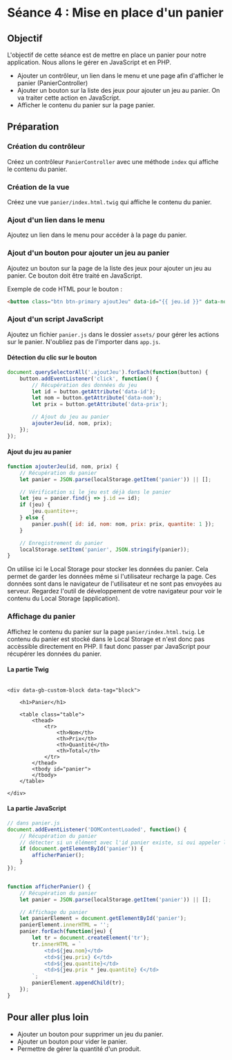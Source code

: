 # Séance 4 : Mise en place d'un panier

## Objectif

L'objectif de cette séance est de mettre en place un panier pour notre application. Nous allons le gérer en JavaScript et en PHP.

* Ajouter un contrôleur, un lien dans le menu et une page afin d'afficher le panier (PanierController)
* Ajouter un bouton sur la liste des jeux pour ajouter un jeu au panier. On va traiter cette action en JavaScript.
* Afficher le contenu du panier sur la page panier.

## Préparation

### Création du contrôleur

Créez un contrôleur `PanierController` avec une méthode `index` qui affiche le contenu du panier.

### Création de la vue

Créez une vue `panier/index.html.twig` qui affiche le contenu du panier.

### Ajout d'un lien dans le menu

Ajoutez un lien dans le menu pour accéder à la page du panier.

### Ajout d'un bouton pour ajouter un jeu au panier

Ajoutez un bouton sur la page de la liste des jeux pour ajouter un jeu au panier. Ce bouton doit être traité en JavaScript.

Exemple de code HTML pour le bouton :

```html
<button class="btn btn-primary ajoutJeu" data-id="{{ jeu.id }}" data-nom="{{ jeu.nom }}" data-prix="{{ jeu.prix }}">Ajouter au panier</button>
```

### Ajout d'un script JavaScript

Ajoutez un fichier `panier.js` dans le dossier `assets/` pour gérer les actions sur le panier. N'oubliez pas de l'importer dans `app.js`.

#### Détection du clic sur le bouton

```javascript
document.querySelectorAll('.ajoutJeu').forEach(function(button) {
    button.addEventListener('click', function() {
        // Récupération des données du jeu
        let id = button.getAttribute('data-id');
        let nom = button.getAttribute('data-nom');
        let prix = button.getAttribute('data-prix');

        // Ajout du jeu au panier
        ajouterJeu(id, nom, prix);
    });
});
```

#### Ajout du jeu au panier

```javascript
function ajouterJeu(id, nom, prix) {
    // Récupération du panier
    let panier = JSON.parse(localStorage.getItem('panier')) || [];

    // Vérification si le jeu est déjà dans le panier
    let jeu = panier.find(j => j.id == id);
    if (jeu) {
        jeu.quantite++;
    } else {
        panier.push({ id: id, nom: nom, prix: prix, quantite: 1 });
    }

    // Enregistrement du panier
    localStorage.setItem('panier', JSON.stringify(panier));
}
```

On utilise ici le Local Storage pour stocker les données du panier. Cela permet de garder les données même si l'utilisateur recharge la page. Ces données sont dans le navigateur de l'utilisateur et ne sont pas envoyées au serveur. Regardez l'outil de développement de votre navigateur pour voir le contenu du Local Storage (application).

### Affichage du panier

Affichez le contenu du panier sur la page `panier/index.html.twig`. Le contenu du panier est stocké dans le Local Storage et n'est donc pas accèssible directement en PHP. Il faut donc passer par JavaScript pour récupérer les données du panier.

#### La partie Twig

```twig

<div data-gb-custom-block data-tag="block">

    <h1>Panier</h1>

    <table class="table">
        <thead>
            <tr>
                <th>Nom</th>
                <th>Prix</th>
                <th>Quantité</th>
                <th>Total</th>
            </tr>
        </thead>
        <tbody id="panier">
        </tbody>
    </table>

</div>
```

#### La partie JavaScript

```javascript
// dans panier.js
document.addEventListener('DOMContentLoaded', function() {
    // Récupération du panier
    // détecter si un élément avec l'id panier existe, si oui appeler la fonction afficherPanier
    if (document.getElementById('panier')) {
        afficherPanier();
    }
});


function afficherPanier() {
    // Récupération du panier
    let panier = JSON.parse(localStorage.getItem('panier')) || [];

    // Affichage du panier
    let panierElement = document.getElementById('panier');
    panierElement.innerHTML = '';
    panier.forEach(function(jeu) {
        let tr = document.createElement('tr');
        tr.innerHTML = `
            <td>${jeu.nom}</td>
            <td>${jeu.prix} €</td>
            <td>${jeu.quantite}</td>
            <td>${jeu.prix * jeu.quantite} €</td>
        `;
        panierElement.appendChild(tr);
    });
}
```

## Pour aller plus loin

* Ajouter un bouton pour supprimer un jeu du panier.
* Ajouter un bouton pour vider le panier.
* Permettre de gérer la quantité d'un produit.
